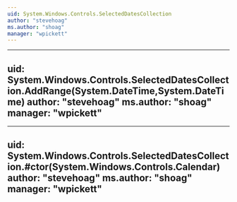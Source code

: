 ```yaml
---
uid: System.Windows.Controls.SelectedDatesCollection
author: "stevehoag"
ms.author: "shoag"
manager: "wpickett"
---
```


---
uid: System.Windows.Controls.SelectedDatesCollection.AddRange(System.DateTime,System.DateTime)
author: "stevehoag"
ms.author: "shoag"
manager: "wpickett"
---

---
uid: System.Windows.Controls.SelectedDatesCollection.#ctor(System.Windows.Controls.Calendar)
author: "stevehoag"
ms.author: "shoag"
manager: "wpickett"
---
